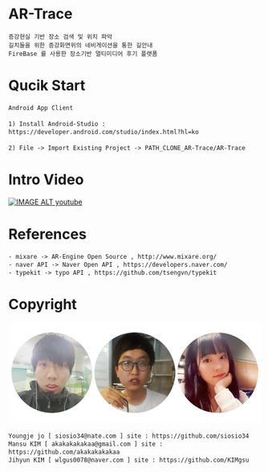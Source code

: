 # AR-Trace

    증강현실 기반 장소 검색 및 위치 파악
    길치들을 위한 증강화면위의 네비게이션을 통한 길안내
    FireBase 를 사용한 장소기반 멀티미디어 후기 플랫폼 
 
# Qucik Start

    Android App Client

    1) Install Android-Studio : https://developer.android.com/studio/index.html?hl=ko
  
    2) File -> Import Existing Project -> PATH_CLONE_AR-Trace/AR-Trace
  
# Intro Video

[![IMAGE ALT youtube](http://img.youtube.com/vi/V0eGnEXL0VQ/0.jpg)](http://www.youtube.com/watch?v=V0eGnEXL0VQ)

# References 

    - mixare -> AR-Engine Open Source , http://www.mixare.org/
    - naver API -> Naver Open API , https://developers.naver.com/
    - typekit -> typo API , https://github.com/tsengvn/typekit

# Copyright
![alt AR-Trace](https://github.com/siosio34/AR-Trace/blob/master/docs/ar_trace_profile.png)

    Youngje jo [ siosio34@nate.com ] site : https://github.com/siosio34
    Mansu KIM [ akakakakakaa@gmail.com ] site : https://github.com/akakakakakaa
    Jihyun KIM [ wlgus0078@naver.com ] site : https://github.com/KIMgsu 
    




